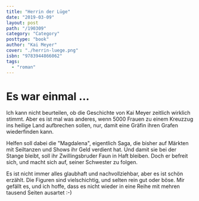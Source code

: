 ```yaml
---
title: "Herrin der Lüge"
date: "2019-03-09"
layout: post
path: "/190309"
category: "Category"
posttype: "book"
author: "Kai Meyer"
cover: "./herrin-luege.png"
isbn: "9783944866062"
tags:
  - "roman"
---
```


# Es war einmal ...

Ich kann nicht beurteilen, ob die Geschichte von Kai Meyer zeitlich wirklich stimmt. Aber es ist mal was anderes, wenn 5000 Frauen zu einem Kreuzzug ins heilige Land aufbrechen sollen, nur, damit eine Gräfin ihren Grafen wiederfinden kann.

Helfen soll dabei die "Magdalena", eigentlich Saga, die bisher auf Märkten mit Seiltanzen und Shows ihr Geld verdient hat. Und damit sie bei der Stange bleibt, soll ihr Zwillingsbruder Faun in Haft bleiben. Doch er befreit sich, und macht sich auf, seiner Schwester zu folgen.

Es ist nicht immer alles glaubhaft und nachvollziehbar, aber es ist schön erzählt. Die Figuren sind vielschichtig, und selten rein gut oder böse. Mir gefällt es, und ich hoffe, dass es nicht wieder in eine Reihe mit mehren tausend Seiten ausartet :-)